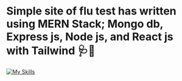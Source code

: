 # Simple site of flu test has written using MERN Stack; Mongo db, Express js, Node js, and React js with Tailwind 🩺🌊
[![My Skills](https://skillicons.dev/icons?i=js,html,css,react,mongodb,nodejs,expressjs)](https://skillicons.dev)
